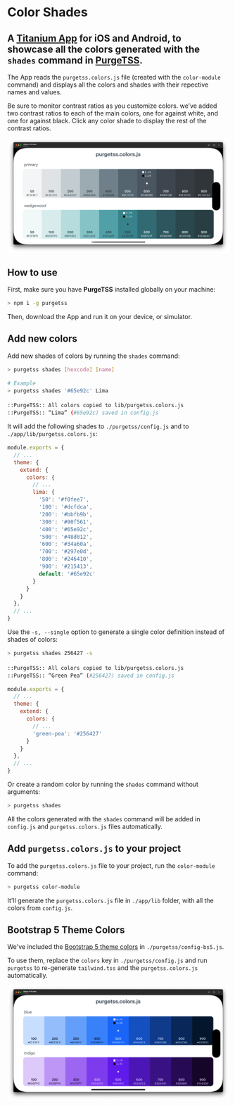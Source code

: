 # Color Shades

## A [Titanium App](https://titaniumsdk.com) for iOS and Android, to showcase all the colors generated with the `shades` command in [PurgeTSS](https://github.com/macCesar/purgeTSS).

The App reads the `purgetss.colors.js` file (created with the `color-module` command) and displays all the colors and shades with their repective names and values.

Be sure to monitor contrast ratios as you customize colors. we’ve added two contrast ratios to each of the main colors, one for against white, and one for against black. Click any color shade to display the rest of the contrast ratios.

<img src="./app/assets/images/color-shades-screen-contrast-ratios-fixed.png" width="720" alt="iOS Screen - Example">

## How to use
First, make sure you have **PurgeTSS** installed globally on your machine:
```bash
> npm i -g purgetss
```

Then, download the App and run it on your device, or simulator.

## Add new colors

Add new shades of colors by running the `shades` command:
```bash
> purgetss shades [hexcode] [name]
```

```bash
# Example
> purgetss shades '#65e92c' Lima

::PurgeTSS:: All colors copied to lib/purgetss.colors.js
::PurgeTSS:: “Lima” (#65e92c) saved in config.js
```

It will add the following shades to `./purgetss/config.js` and to `./app/lib/purgetss.colors.js`:
```js
module.exports = {
  // ...
  theme: {
    extend: {
      colors: {
        // ...
        lima: {
          '50': '#f0fee7',
          '100': '#dcfdca',
          '200': '#bbfb9b',
          '300': '#90f561',
          '400': '#65e92c',
          '500': '#48d012',
          '600': '#34a60a',
          '700': '#297e0d',
          '800': '#246410',
          '900': '#215413',
          default: '#65e92c'
        }
      }
    }
  },
  // ...
}
```

Use the `-s, --single` option to generate a single color definition instead of shades of colors:
```bash
> purgetss shades 256427 -s

::PurgeTSS:: All colors copied to lib/purgetss.colors.js
::PurgeTSS:: “Green Pea” (#256427) saved in config.js
```

```js
module.exports = {
  // ...
  theme: {
    extend: {
      colors: {
        // ...
        'green-pea': '#256427'
      }
    }
  },
  // ...
}
```

Or create a random color by running the `shades` command without arguments:
```bash
> purgetss shades
```

All the colors generated with the `shades` command will be added in `config.js` and `purgetss.colors.js` files automatically.

## Add `purgetss.colors.js` to your project
To add the `purgetss.colors.js` file to your project, run the `color-module` command:
```bash
> purgetss color-module
```

It'll generate the `purgetss.colors.js` file in `./app/lib` folder, with all the colors from `config.js`.

## Bootstrap 5 Theme Colors
We've included the [Bootstrap 5 theme colors](https://getbootstrap.com/docs/5.2/customize/color/) in `./purgetss/config-bs5.js`.

To use them, replace the `colors` key in `./purgetss/config.js` and run `purgetss` to re-generate `tailwind.tss` and the `purgetss.colors.js` automatically.

<img src="./app/assets/images/color-shades-screen-bootstrap-5-ratios.png" width="720" alt="iOS Screen - Example">
